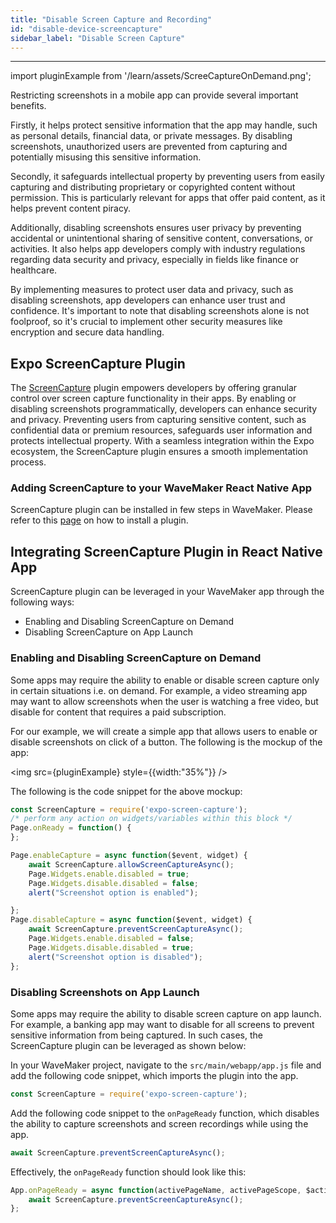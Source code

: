 ```yaml
---
title: "Disable Screen Capture and Recording"
id: "disable-device-screencapture"
sidebar_label: "Disable Screen Capture"
---
```

---
import pluginExample from '/learn/assets/ScreeCaptureOnDemand.png';

Restricting screenshots in a mobile app can provide several important benefits. 

Firstly, it helps protect sensitive information that the app may handle, such as personal details, financial data, or private messages. By disabling screenshots, 
unauthorized users are prevented from capturing and potentially misusing this sensitive information. 

Secondly, it safeguards intellectual property by preventing users from easily capturing and distributing proprietary or copyrighted content without permission. 
This is particularly relevant for apps that offer paid content, as it helps prevent content piracy. 

Additionally, disabling screenshots ensures user privacy by preventing accidental or unintentional sharing of sensitive content, conversations, or activities. 
It also helps app developers comply with industry regulations regarding data security and privacy, especially in fields 
like finance or healthcare. 

By implementing measures to protect user data and privacy, such as disabling screenshots, 
app developers can enhance user trust and confidence. It's important to note that disabling screenshots alone is not 
foolproof, so it's crucial to implement other security measures like encryption and secure data handling.

## Expo ScreenCapture Plugin

The [ScreenCapture](https://docs.expo.dev/versions/latest/sdk/screen-capture/) plugin empowers developers by offering granular 
control over screen capture functionality in their apps. By enabling or disabling screenshots programmatically, developers 
can enhance security and privacy. Preventing users from capturing sensitive content, such as confidential data or premium 
resources, safeguards user information and protects intellectual property. With a seamless integration within the Expo ecosystem, 
the ScreenCapture plugin ensures a smooth implementation process.

### Adding ScreenCapture to your WaveMaker React Native App

ScreenCapture plugin can be installed in few steps in WaveMaker. Please refer to this [page](https://docs.wavemaker.com/learn/react-native/third-party-expo-plugins#expo)
on how to install a plugin.

## Integrating ScreenCapture Plugin in React Native App

ScreenCapture plugin can be leveraged in your WaveMaker app through the following ways:

- Enabling and Disabling ScreenCapture on Demand
- Disabling ScreenCapture on App Launch

### Enabling and Disabling ScreenCapture on Demand

Some apps may require the ability to enable or disable screen capture only in certain situations i.e. on demand.
For example, a video streaming app may want to allow screenshots when the user is watching a free video, but disable for
content that requires a paid subscription.

For our example, we will create a simple app that allows users to enable or disable screenshots on click of a button. 
The following is the mockup of the app:

<img src={pluginExample} style={{width:"35%"}} />

The following is the code snippet for the above mockup:

```javascript
const ScreenCapture = require('expo-screen-capture');
/* perform any action on widgets/variables within this block */
Page.onReady = function() {
};

Page.enableCapture = async function($event, widget) {
    await ScreenCapture.allowScreenCaptureAsync();
    Page.Widgets.enable.disabled = true;
    Page.Widgets.disable.disabled = false;
    alert("Screenshot option is enabled");

};
Page.disableCapture = async function($event, widget) {
    await ScreenCapture.preventScreenCaptureAsync();
    Page.Widgets.enable.disabled = false;
    Page.Widgets.disable.disabled = true;
    alert("Screenshot option is disabled");
};
```

### Disabling Screenshots on App Launch

Some apps may require the ability to disable screen capture on app launch. For example, a banking app may want to disable
for all screens to prevent sensitive information from being captured. In such cases, the ScreenCapture plugin can be leveraged
as shown below:

In your WaveMaker project, navigate to the `src/main/webapp/app.js` file and add the following code snippet, which imports the plugin into the app.

```javascript
const ScreenCapture = require('expo-screen-capture');
```

Add the following code snippet to the `onPageReady` function, which disables the ability to capture screenshots and screen recordings while using the app.

```javascript
await ScreenCapture.preventScreenCaptureAsync();
```

Effectively, the `onPageReady` function should look like this:

```javascript
App.onPageReady = async function(activePageName, activePageScope, $activePageEl) {
    await ScreenCapture.preventScreenCaptureAsync();
};
```
